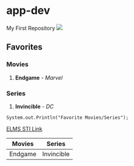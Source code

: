 # app-dev
My First Repository
![](https://miro.medium.com/v2/resize:fit:720/format:webp/1*6S1nFUgi_payS5Lxhtv05A.png)
## Favorites
### Movies
1. **Endgame** - *Marvel*
### Series
1. **Invincible** - *DC*

`System.out.Println("Favorite Movies/Series");`

[ELMS STI Link](https://www.google.com/search?sca_esv=588229662&q=whistle+song&tbm=isch&source=lnms&sa=X&ved=2ahUKEwjomLfT5PmCAxXXb2wGHbXSC1sQ0pQJegQIDBAB&biw=1366&bih=661#imgrc=7DY8zE7dEUyOaM)

| Movies | Series |
| ----------- | ----------- |
| Endgame | Invincible |
